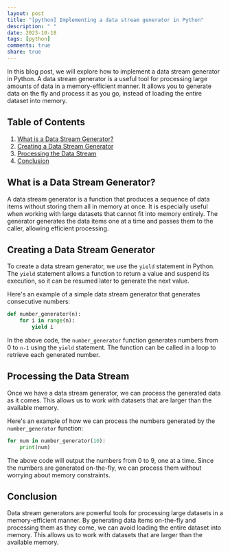 ```yaml
---
layout: post
title: "[python] Implementing a data stream generator in Python"
description: " "
date: 2023-10-18
tags: [python]
comments: true
share: true
---
```


In this blog post, we will explore how to implement a data stream generator in Python. A data stream generator is a useful tool for processing large amounts of data in a memory-efficient manner. It allows you to generate data on the fly and process it as you go, instead of loading the entire dataset into memory.

## Table of Contents

1. [What is a Data Stream Generator?](#what-is-a-data-stream-generator)
2. [Creating a Data Stream Generator](#creating-a-data-stream-generator)
3. [Processing the Data Stream](#processing-the-data-stream)
4. [Conclusion](#conclusion)

## What is a Data Stream Generator?
A data stream generator is a function that produces a sequence of data items without storing them all in memory at once. It is especially useful when working with large datasets that cannot fit into memory entirely. The generator generates the data items one at a time and passes them to the caller, allowing efficient processing.

## Creating a Data Stream Generator
To create a data stream generator, we use the `yield` statement in Python. The `yield` statement allows a function to return a value and suspend its execution, so it can be resumed later to generate the next value.

Here's an example of a simple data stream generator that generates consecutive numbers:

```python
def number_generator(n):
    for i in range(n):
        yield i
```

In the above code, the `number_generator` function generates numbers from 0 to `n-1` using the `yield` statement. The function can be called in a loop to retrieve each generated number.

## Processing the Data Stream
Once we have a data stream generator, we can process the generated data as it comes. This allows us to work with datasets that are larger than the available memory.

Here's an example of how we can process the numbers generated by the `number_generator` function:

```python
for num in number_generator(10):
    print(num)
```

The above code will output the numbers from 0 to 9, one at a time. Since the numbers are generated on-the-fly, we can process them without worrying about memory constraints.

## Conclusion
Data stream generators are powerful tools for processing large datasets in a memory-efficient manner. By generating data items on-the-fly and processing them as they come, we can avoid loading the entire dataset into memory. This allows us to work with datasets that are larger than the available memory.